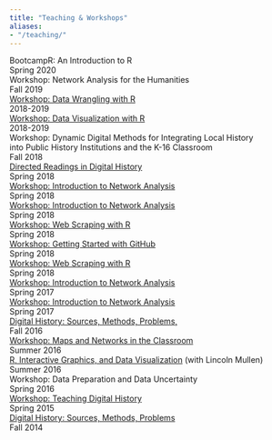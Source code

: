 ```yaml
---
title: "Teaching & Workshops"
aliases:
- "/teaching/"
---
```


<div class="writing">
  <div>
    <div>BootcampR: An Introduction to R</div>
    <div>Spring 2020</div>
  </div>
  <div>
    <div>Workshop: Network Analysis for the Humanities</div>
    <div>Fall 2019</div>
  </div>
  <div>
    <div><a href="https://github.com/endangereddataweek/resources/tree/master/workshop-r-data-manipulation">Workshop: Data Wrangling with R</a></div>
    <div>2018-2019</div>
  </div>
  <div>
    <div><a href="https://github.com/endangereddataweek/resources/tree/master/workshop-r-data-visualization">Workshop: Data Visualization with R</a></div>
    <div>2018-2019</div>
  </div>
  <div>
    <div>Workshop: Dynamic Digital Methods for Integrating Local History <br/> into Public History Institutions and the K-16 Classroom</div>
    <div>Fall 2018</div>
  </div>
  <div>
    <div><a href="https://jasonheppler.org/courses/unodh.2018/">Directed Readings in Digital History</a></div>
    <div>Spring 2018</div>
  </div>
  <div>
    <div><a href="https://jasonheppler.org/courses/aha-workshop-2018/">Workshop: Introduction to Network Analysis</a></div>
    <div>Spring 2018</div>
  </div>
  <div>
    <div><a href="https://jasonheppler.org/courses/aha-workshop-2018/">Workshop: Introduction to Network Analysis</a></div>
    <div>Spring 2018</div>
  </div>
  <div>
    <div><a href="https://github.com/endangereddataweek/resources/tree/master/workshop-r-web-scraping">Workshop: Web Scraping with R</a></div>
    <div>Spring 2018</div>
  </div>
  <div>
    <div><a href="https://github.com/endangereddataweek/resources/tree/master/workshop-introduction-to-github">Workshop: Getting Started with GitHub</a></div>
    <div>Spring 2018</div>
  </div>
  <div>
    <div><a href="https://github.com/endangereddataweek/resources/tree/master/workshop-r-web-scraping">Workshop: Web Scraping with R</a></div>
    <div>Spring 2018</div>
  </div>
  <div>
    <div><a href="https://jasonheppler.org/courses/bsu-workshop/">Workshop: Introduction to Network Analysis</a></div>
    <div>Spring 2017</div>
  </div>
  <div>
    <div><a href="https://jasonheppler.org/courses/aha-workshop/">Workshop: Introduction to Network Analysis</a></div>
    <div>Spring 2017</div>
  </div>
  <div>
    <div><a href="https://jasonheppler.org/courses/dph.2016/">Digital History: Sources, Methods, Problems,</a></div>
    <div>Fall 2016</div>
  </div>
  <div>
    <div><a href="https://jasonheppler.org/courses/csu-workshop/">Workshop: Maps and Networks in the Classroom</a></div>
    <div>Summer 2016</div>
  </div>
  <div>
    <div><a href="https://jasonheppler.org/files/Heppler_Mullen-DHSI.pdf">R, Interactive Graphics, and Data Visualization</a> (with Lincoln Mullen)</div>
    <div>Summer 2016</div>
  </div>
  <div>
    <div>Workshop: Data Preparation and Data Uncertainty</div>
    <div>Spring 2016</div>
  </div>
  <div>
    <div><a href="https://docs.google.com/document/d/11Efu9HDXd2ASVCDIGUtJxQE-JOlOCSw1G5V26TTOuNU/edit">Workshop: Teaching Digital History</a></div>
    <div>Spring 2015</div>
  </div>
  <div>
    <div><a href="https://jasonheppler.org/teaching/hist205f.2014/">Digital History: Sources, Methods, Problems</a></div>
    <div>Fall 2014</div>
  </div>
</div>